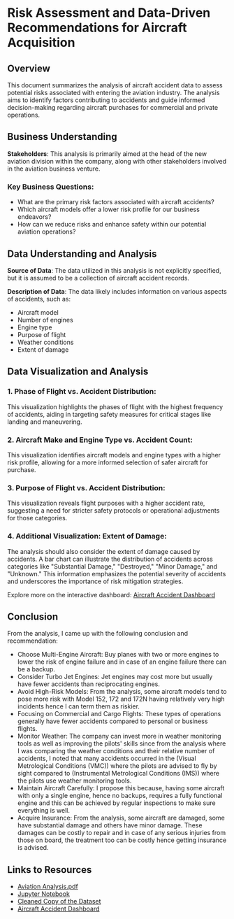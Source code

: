 # Risk Assessment and Data-Driven Recommendations for Aircraft Acquisition

## Overview

This document summarizes the analysis of aircraft accident data to assess potential risks associated with entering the aviation industry. The analysis aims to identify factors contributing to accidents and guide informed decision-making regarding aircraft purchases for commercial and private operations.

## Business Understanding

**Stakeholders**: This analysis is primarily aimed at the head of the new aviation division within the company, along with other stakeholders involved in the aviation business venture.

### Key Business Questions:
- What are the primary risk factors associated with aircraft accidents?
- Which aircraft models offer a lower risk profile for our business endeavors?
- How can we reduce risks and enhance safety within our potential aviation operations?

## Data Understanding and Analysis

**Source of Data**: The data utilized in this analysis is not explicitly specified, but it is assumed to be a collection of aircraft accident records.

**Description of Data**: The data likely includes information on various aspects of accidents, such as:
- Aircraft model
- Number of engines
- Engine type
- Purpose of flight
- Weather conditions
- Extent of damage

## Data Visualization and Analysis

### 1. **Phase of Flight vs. Accident Distribution**:
This visualization highlights the phases of flight with the highest frequency of accidents, aiding in targeting safety measures for critical stages like landing and maneuvering.

### 2. **Aircraft Make and Engine Type vs. Accident Count**:
This visualization identifies aircraft models and engine types with a higher risk profile, allowing for a more informed selection of safer aircraft for purchase.

### 3. **Purpose of Flight vs. Accident Distribution**:
This visualization reveals flight purposes with a higher accident rate, suggesting a need for stricter safety protocols or operational adjustments for those categories.

### 4. **Additional Visualization: Extent of Damage**:
The analysis should also consider the extent of damage caused by accidents. A bar chart can illustrate the distribution of accidents across categories like "Substantial Damage," "Destroyed," "Minor Damage," and "Unknown." This information emphasizes the potential severity of accidents and underscores the importance of risk mitigation strategies.

Explore more on the interactive dashboard: [Aircraft Accident Dashboard](https://public.tableau.com/app/profile/godwin.mutuma/viz/Phase1Project_17273041562720/RiskAssessmentandData-DrivenRecommendationsforAircraftAcquisition?publish=yes)

## Conclusion

From the analysis, I came up with the following conclusion and recommendation:

- Choose Multi-Engine Aircraft: Buy planes with two or more engines to lower the risk of engine failure and in case of an engine failure there can be a backup.
- Consider Turbo Jet Engines: Jet engines may cost more but usually have fewer accidents than reciprocating engines.
- Avoid High-Risk Models: From the analysis, some aircraft models tend to pose more risk with Model 152, 172 and 172N having relatively very high incidents hence I can term them as riskier.
- Focusing on Commercial and Cargo Flights: These types of operations generally have fewer accidents compared to personal or business flights.
- Monitor Weather: The company can invest more in weather monitoring tools as well as improving the pilots' skills since from the analysis where I was comparing the weather conditions and their relative number of accidents, I noted that many accidents occurred in the (Visual Metrological Conditions (VMC)) where the pilots are advised to fly by sight compared to (Instrumental Metrological Conditions (IMS)) where the pilots use weather monitoring tools.
- Maintain Aircraft Carefully: I propose this because, having some aircraft with only a single engine, hence no backups, requires a fully functional engine and this can be achieved by regular inspections to make sure everything is well.
- Acquire Insurance: From the analysis, some aircraft are damaged, some have substantial damage and others have minor damage. These damages can be costly to repair and in case of any serious injuries from those on board, the treatment too can be costly hence getting insurance is advised.

## Links to Resources
- [Aviation Analysis.pdf](https://github.com/godwinmutuma/Phase1-project/blob/main/Aviation%20Analysis.pdf)
- [Jupyter Notebook](https://github.com/godwinmutuma/Phase1-project/blob/main/index.ipynb)
- [Cleaned Copy of the Dataset](https://github.com/godwinmutuma/Phase1-project/blob/main/cleaned_AviationData.csv)
- [Aircraft Accident Dashboard](https://public.tableau.com/app/profile/godwin.mutuma/viz/Phase1Project_17273041562720/RiskAssessmentandData-DrivenRecommendationsforAircraftAcquisition?publish=yes)

